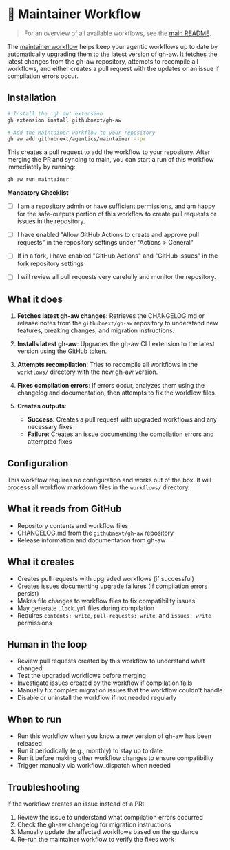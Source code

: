 # 🔧 Maintainer Workflow

> For an overview of all available workflows, see the [main README](../README.md).

The [maintainer workflow](../workflows/maintainer.md?plain=1) helps keep your agentic workflows up to date by automatically upgrading them to the latest version of gh-aw. It fetches the latest changes from the gh-aw repository, attempts to recompile all workflows, and either creates a pull request with the updates or an issue if compilation errors occur.

## Installation

```bash
# Install the 'gh aw' extension
gh extension install githubnext/gh-aw

# Add the Maintainer workflow to your repository
gh aw add githubnext/agentics/maintainer --pr
```

This creates a pull request to add the workflow to your repository. After merging the PR and syncing to main, you can start a run of this workflow immediately by running:

```bash
gh aw run maintainer
```

**Mandatory Checklist**

* [ ] I am a repository admin or have sufficient permissions, and am happy for the safe-outputs portion of this workflow to create pull requests or issues in the repository.

* [ ] I have enabled "Allow GitHub Actions to create and approve pull requests" in the repository settings under "Actions > General"

* [ ] If in a fork, I have enabled "GitHub Actions" and "GitHub Issues" in the fork repository settings

* [ ] I will review all pull requests very carefully and monitor the repository.

## What it does

1. **Fetches latest gh-aw changes**: Retrieves the CHANGELOG.md or release notes from the `githubnext/gh-aw` repository to understand new features, breaking changes, and migration instructions.

2. **Installs latest gh-aw**: Upgrades the gh-aw CLI extension to the latest version using the GitHub token.

3. **Attempts recompilation**: Tries to recompile all workflows in the `workflows/` directory with the new gh-aw version.

4. **Fixes compilation errors**: If errors occur, analyzes them using the changelog and documentation, then attempts to fix the workflow files.

5. **Creates outputs**:
   - **Success**: Creates a pull request with upgraded workflows and any necessary fixes
   - **Failure**: Creates an issue documenting the compilation errors and attempted fixes

## Configuration

This workflow requires no configuration and works out of the box. It will process all workflow markdown files in the `workflows/` directory.

## What it reads from GitHub

- Repository contents and workflow files
- CHANGELOG.md from the `githubnext/gh-aw` repository
- Release information and documentation from gh-aw

## What it creates

- Creates pull requests with upgraded workflows (if successful)
- Creates issues documenting upgrade failures (if compilation errors persist)
- Makes file changes to workflow files to fix compatibility issues
- May generate `.lock.yml` files during compilation
- Requires `contents: write`, `pull-requests: write`, and `issues: write` permissions

## Human in the loop

- Review pull requests created by this workflow to understand what changed
- Test the upgraded workflows before merging
- Investigate issues created by the workflow if compilation fails
- Manually fix complex migration issues that the workflow couldn't handle
- Disable or uninstall the workflow if not needed regularly

## When to run

- Run this workflow when you know a new version of gh-aw has been released
- Run it periodically (e.g., monthly) to stay up to date
- Run it before making other workflow changes to ensure compatibility
- Trigger manually via workflow_dispatch when needed

## Troubleshooting

If the workflow creates an issue instead of a PR:
1. Review the issue to understand what compilation errors occurred
2. Check the gh-aw changelog for migration instructions
3. Manually update the affected workflows based on the guidance
4. Re-run the maintainer workflow to verify the fixes work

